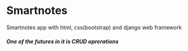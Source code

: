 # Smartnotes

Smartnotes app with html, css(bootstrap) and django web framework 
##### One of the futures in it is CRUD oprerations

